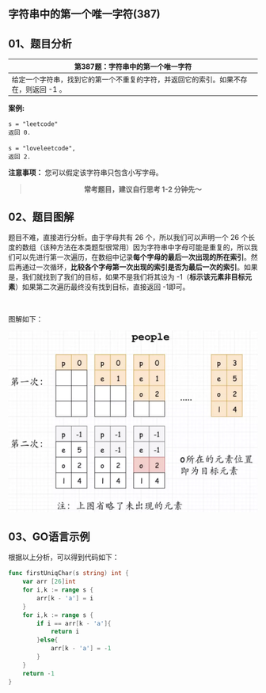  
##  字符串中的第一个唯一字符(387)
 

## 01、题目分析

| 第387题：字符串中的第一个唯一字符                            |
| ------------------------------------------------------------ |
| 给定一个字符串，找到它的第一个不重复的字符，并返回它的索引。如果不存在，则返回  -1 。 |

**案例:**

```
s = "leetcode"
返回 0.

s = "loveleetcode",
返回 2.  
```

**注意事项：** 您可以假定该字符串只包含小写字母。

> <center><b>常考题目，建议自行思考 1-2 分钟先～</b></center>

## 02、题目图解

题目不难，直接进行分析。由于字母共有 26 个，所以我们可以声明一个 26 个长度的数组（该种方法在本类题型很常用）因为字符串中字母可能是重复的，所以我们可以先进行第一次遍历，在数组中记录**每个字母的最后一次出现的所在索引**。然后再通过一次循环，**比较各个字母第一次出现的索引是否为最后一次的索引**。如果是，我们就找到了我们的目标，如果不是我们将其设为 -1（**标示该元素非目标元素**）如果第二次遍历最终没有找到目标，直接返回 -1即可。

<br/>

图解如下：

<img src="302/1.jpg" alt="PNG" style="zoom: 50%;" />

## 03、GO语言示例

根据以上分析，可以得到代码如下：

```go
func firstUniqChar(s string) int {
    var arr [26]int
    for i,k := range s {
        arr[k - 'a'] = i
    }
    for i,k := range s {
        if i == arr[k - 'a']{
            return i
        }else{
            arr[k - 'a'] = -1
        }
    }
    return -1
}
```

